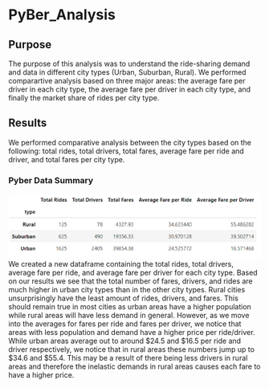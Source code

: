 # PyBer_Analysis

## Purpose 
The purpose of this analysis was to understand the ride-sharing demand and data in different city types (Urban, Suburban, Rural). We performed comparartive analysis based on three major areas: the average fare per driver in each city type, the average fare per driver in each city type, and finally the market share of rides per city type. 

## Results
We performed comparative analysis between the city types based on the following: total rides, total drivers, total fares, average fare per ride and driver, and total fares per city type. 
### Pyber Data Summary
![picture1](https://github.com/jeremysz0419/PyBer_Analysis/blob/main/analysis/Pyber%20Summary.PNG)
We created a new dataframe containing the total rides, total drivers, average fare per ride, and average fare per driver for each city type. Based on our results we see that the total number of fares, drivers, and rides are much higher in urban city types than in the other city types. Rural cities unsurprisingly have the least amount of rides, drivers, and fares. This should remain true in most cities as urban areas have a higher population while rural areas will have less demand in general. However, as we move into the averages for fares per ride and fares per driver, we notice that areas with less population and demand have a higher price per ride/driver. While urban areas average out to around $24.5 and $16.5 per ride and driver respectively, we notice that in rural areas these numbers jump up to $34.6 and $55.4. This may be a result of there being less drivers in rural areas and therefore the inelastic demands in rural areas causes each fare to have a higher price.
